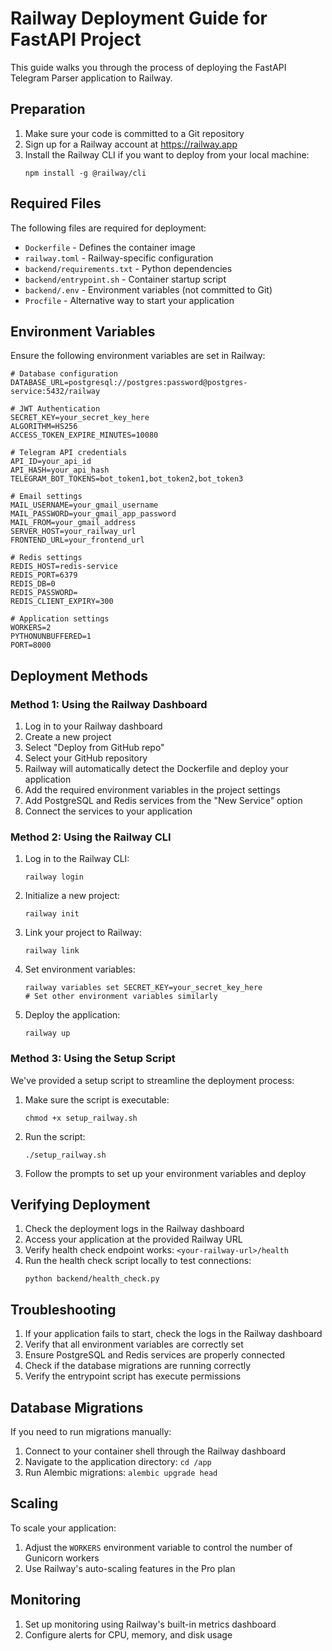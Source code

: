 # Railway Deployment Guide for FastAPI Project

This guide walks you through the process of deploying the FastAPI Telegram Parser application to Railway.

## Preparation

1. Make sure your code is committed to a Git repository
2. Sign up for a Railway account at https://railway.app
3. Install the Railway CLI if you want to deploy from your local machine:
   ```
   npm install -g @railway/cli
   ```

## Required Files

The following files are required for deployment:

- `Dockerfile` - Defines the container image
- `railway.toml` - Railway-specific configuration
- `backend/requirements.txt` - Python dependencies
- `backend/entrypoint.sh` - Container startup script
- `backend/.env` - Environment variables (not committed to Git)
- `Procfile` - Alternative way to start your application

## Environment Variables

Ensure the following environment variables are set in Railway:

```
# Database configuration
DATABASE_URL=postgresql://postgres:password@postgres-service:5432/railway

# JWT Authentication
SECRET_KEY=your_secret_key_here
ALGORITHM=HS256
ACCESS_TOKEN_EXPIRE_MINUTES=10080

# Telegram API credentials
API_ID=your_api_id
API_HASH=your_api_hash
TELEGRAM_BOT_TOKENS=bot_token1,bot_token2,bot_token3

# Email settings
MAIL_USERNAME=your_gmail_username
MAIL_PASSWORD=your_gmail_app_password
MAIL_FROM=your_gmail_address
SERVER_HOST=your_railway_url
FRONTEND_URL=your_frontend_url

# Redis settings
REDIS_HOST=redis-service
REDIS_PORT=6379
REDIS_DB=0
REDIS_PASSWORD=
REDIS_CLIENT_EXPIRY=300

# Application settings
WORKERS=2
PYTHONUNBUFFERED=1
PORT=8000
```

## Deployment Methods

### Method 1: Using the Railway Dashboard

1. Log in to your Railway dashboard
2. Create a new project
3. Select "Deploy from GitHub repo"
4. Select your GitHub repository
5. Railway will automatically detect the Dockerfile and deploy your application
6. Add the required environment variables in the project settings
7. Add PostgreSQL and Redis services from the "New Service" option
8. Connect the services to your application

### Method 2: Using the Railway CLI

1. Log in to the Railway CLI:
   ```
   railway login
   ```

2. Initialize a new project:
   ```
   railway init
   ```

3. Link your project to Railway:
   ```
   railway link
   ```

4. Set environment variables:
   ```
   railway variables set SECRET_KEY=your_secret_key_here
   # Set other environment variables similarly
   ```

5. Deploy the application:
   ```
   railway up
   ```

### Method 3: Using the Setup Script

We've provided a setup script to streamline the deployment process:

1. Make sure the script is executable:
   ```
   chmod +x setup_railway.sh
   ```

2. Run the script:
   ```
   ./setup_railway.sh
   ```

3. Follow the prompts to set up your environment variables and deploy

## Verifying Deployment

1. Check the deployment logs in the Railway dashboard
2. Access your application at the provided Railway URL
3. Verify health check endpoint works: `<your-railway-url>/health`
4. Run the health check script locally to test connections:
   ```
   python backend/health_check.py
   ```

## Troubleshooting

1. If your application fails to start, check the logs in the Railway dashboard
2. Verify that all environment variables are correctly set
3. Ensure PostgreSQL and Redis services are properly connected
4. Check if the database migrations are running correctly
5. Verify the entrypoint script has execute permissions

## Database Migrations

If you need to run migrations manually:

1. Connect to your container shell through the Railway dashboard
2. Navigate to the application directory: `cd /app`
3. Run Alembic migrations: `alembic upgrade head`

## Scaling

To scale your application:

1. Adjust the `WORKERS` environment variable to control the number of Gunicorn workers
2. Use Railway's auto-scaling features in the Pro plan

## Monitoring

1. Set up monitoring using Railway's built-in metrics dashboard
2. Configure alerts for CPU, memory, and disk usage 